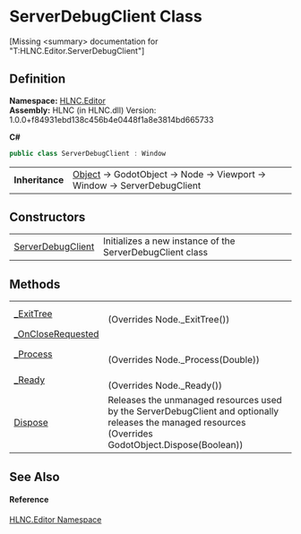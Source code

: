 # ServerDebugClient Class


\[Missing &lt;summary&gt; documentation for "T:HLNC.Editor.ServerDebugClient"\]



## Definition
**Namespace:** <a href="N_HLNC_Editor">HLNC.Editor</a>  
**Assembly:** HLNC (in HLNC.dll) Version: 1.0.0+f84931ebd138c456b4e0448f1a8e3814bd665733

**C#**
``` C#
public class ServerDebugClient : Window
```

<table><tr><td><strong>Inheritance</strong></td><td><a href="https://learn.microsoft.com/dotnet/api/system.object" target="_blank" rel="noopener noreferrer">Object</a>  →  GodotObject  →  Node  →  Viewport  →  Window  →  ServerDebugClient</td></tr>
</table>



## Constructors
<table>
<tr>
<td><a href="M_HLNC_Editor_ServerDebugClient__ctor">ServerDebugClient</a></td>
<td>Initializes a new instance of the ServerDebugClient class</td></tr>
</table>

## Methods
<table>
<tr>
<td><a href="M_HLNC_Editor_ServerDebugClient__ExitTree">_ExitTree</a></td>
<td><br />(Overrides Node._ExitTree())</td></tr>
<tr>
<td><a href="M_HLNC_Editor_ServerDebugClient__OnCloseRequested">_OnCloseRequested</a></td>
<td> </td></tr>
<tr>
<td><a href="M_HLNC_Editor_ServerDebugClient__Process">_Process</a></td>
<td><br />(Overrides Node._Process(Double))</td></tr>
<tr>
<td><a href="M_HLNC_Editor_ServerDebugClient__Ready">_Ready</a></td>
<td><br />(Overrides Node._Ready())</td></tr>
<tr>
<td><a href="M_HLNC_Editor_ServerDebugClient_Dispose">Dispose</a></td>
<td>Releases the unmanaged resources used by the ServerDebugClient and optionally releases the managed resources<br />(Overrides GodotObject.Dispose(Boolean))</td></tr>
</table>

## See Also


#### Reference
<a href="N_HLNC_Editor">HLNC.Editor Namespace</a>  
